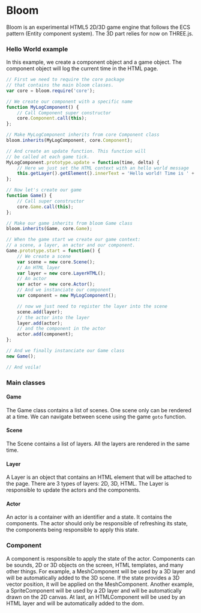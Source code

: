 # Bloom

Bloom is an experimental HTML5 2D/3D game engine that follows the ECS pattern (Entity component system). The 3D part relies for now on THREE.js.

### Hello World example

In this example, we create a component object and a game object. The component object will log the current time in the HTML page.

```js
// First we need to require the core package
// that contains the main bloom classes.
var core = bloom.require('core');

// We create our component with a specific name
function MyLogComponent() {
    // Call Component super constructor
    core.Component.call(this);
};

// Make MyLogComponent inherits from core Component class
bloom.inherits(MyLogComponent, core.Component);

// And create an update function. This function will
// be called at each game tick.
MyLogComponent.prototype.update = function(time, delta) {
    // Here we just set the HTML context with an hello world message
    this.getLayer().getElement().innerText = 'Hello world! Time is ' + time;
};

// Now let's create our game
function Game() {
    // Call super constructor
    core.Game.call(this);
};

// Make our game inherits from bloom Game class
bloom.inherits(Game, core.Game);

// When the game start we create our game context:
// a scene, a layer, an actor and our component.
Game.prototype.start = function() {
    // We create a scene
    var scene = new core.Scene();
    // An HTML layer
    var layer = new core.LayerHTML();
    // An actor
    var actor = new core.Actor();
    // And we instanciate our component
    var component = new MyLogComponent();

    // now we just need to register the layer into the scene
    scene.add(layer);
    // the actor into the layer
    layer.add(actor);
    // and the component in the actor
    actor.add(component);
};

// And we finally instanciate our Game class
new Game();

// And voila!

```


### Main classes

#### Game

The Game class contains a list of scenes. One scene only can be rendered at a time. We can navigate between scene using the game `goto` function.

#### Scene

The Scene contains a list of layers. All the layers are rendered in the same time.

#### Layer

A Layer is an object that contains an HTML element that will be attached to the page. There are 3 types of layers: 2D, 3D, HTML. The Layer is responsible to update the actors and the components.

#### Actor

An actor is a container with an identifier and a state. It contains the components. The actor should only be responsible of refreshing its state, the components being responsible to apply this state.

### Component

A component is responsible to apply the state of the actor. Components can be sounds, 2D or 3D objects on the screen, HTML templates, and many other things. For example, a MeshComponent will be used by a 3D layer and will be automatically added to the 3D scene. If the state provides a 3D vector position, it will be applied on the MeshComponent. Another example, a SpriteComponent will be used by a 2D layer and will be automatically drawn on the 2D canvas. At last, an HTMLComponent will be used by an HTML layer and will be automatically added to the dom.









